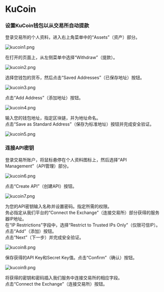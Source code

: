 # KuCoin

### 设置KuCoin钱包以从交易所自动提款

登录交易所的个人资料，进入右上角菜单中的“Assets”（资产）部分。

![kucoin1.png](../../assets/images/exchanges/kucoin/kucoin1.png)

在打开的页面上，从左侧菜单中选择“Withdraw”（提款）。

![kucoin2.png](../../assets/images/exchanges/kucoin/kucoin2.png)

选择您钱包的货币，然后点击“Saved Addresses”（已保存地址）按钮。

![kucoin3.png](../../assets/images/exchanges/kucoin/kucoin3.png)

点击“Add Address”（添加地址）按钮。

![kucoin4.png](../../assets/images/exchanges/kucoin/kucoin4.png)

输入您的钱包地址，指定区块链，并为地址命名。\
点击“Save as Standard Address”（保存为标准地址）按钮并完成安全验证。

![kucoin5.png](../../assets/images/exchanges/kucoin/kucoin5.png)

### 连接API密钥

登录交易所账户，将鼠标悬停在个人资料图标上，然后选择“API Management”（API管理）部分。

![kucoin6.png](../../assets/images/exchanges/kucoin/kucoin6.png)

点击“Create API”（创建API）按钮。

![kucoin7.png](../../assets/images/exchanges/kucoin/kucoin7.png)

为您的API密钥输入名称并设置密码。指定所需的权限。\
务必指定从我们平台的“Connect the Exchange”（连接交易所）部分获得的服务器IP地址。 \
在“IP Restrictions”字段中，选择“Restrict to Trusted IPs Only”（仅限可信IP）。 \
点击“Add”（添加）按钮。\
点击“Next”（下一步）并完成安全验证。

![kucoin8.png](../../assets/images/exchanges/kucoin/kucoin8.png)

保存获得的API Key和Secret Key值。点击“Confirm”（确认）按钮。

![kucoin9.png](../../assets/images/exchanges/kucoin/kucoin9.png)

将获得的密钥和密码插入我们服务中连接交易所的相应字段。 \
点击“Connect the Exchange”（连接交易所）按钮。